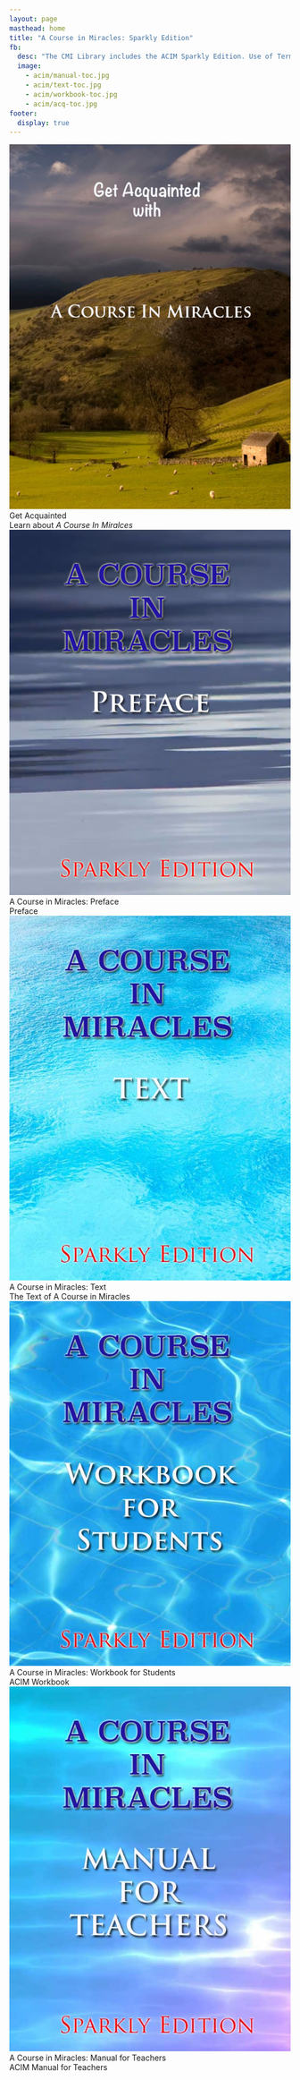 ```yaml
---
layout: page
masthead: home
title: "A Course in Miracles: Sparkly Edition"
fb:
  desc: "The CMI Library includes the ACIM Sparkly Edition. Use of Terms, Text, Workbook, and Manual. All books are fully searchable and supports annotation and bookmarks."
  image:
    - acim/manual-toc.jpg
    - acim/text-toc.jpg
    - acim/workbook-toc.jpg
    - acim/acq-toc.jpg
footer:
  display: true
---
```


<div id="page-contents" class="ui three cards">
  <div class="card">
    <a href="#" data-book="acq" class="toc-modal-open image" data-tooltip="Click to view the Getting Acquainted table of contents." data-position="top center">
      <img src="/public/img/acim/acq-big.jpg">
    </a>
    <div class="content">
      <div class="header">Get Acquainted</div>
      <div class="description">
        Learn about <em>A Course In Miralces</em>
      </div>
    </div>
  </div>
  <div class="card">
    <a data-book="preface" href="/preface/preface/" class="image" data-tooltip="Open the Preface to the ACIM Sparkly edition." data-position="top center">
      <img src="/public/img/acim/preface.jpg">
    </a>
    <div class="content">
      <div class="header">A Course in Miracles: Preface</div>
      <div class="description">
        Preface
      </div>
    </div>
  </div>
  <div class="card">
    <a href="#" data-book="text" class="toc-modal-open image" data-tooltip="Click to view the ACIM Text table of contents." data-position="top center">
      <img src="/public/img/acim/text.jpg">
    </a>
    <div class="content">
      <div class="header">A Course in Miracles: Text</div>
      <div class="description">
        The Text of A Course in Miracles
      </div>
    </div>
  </div>
  <div class="card">
    <a href="#" data-book="workbook" class="toc-modal-open image" data-tooltip="Click to view the ACIM Workbook table of contents." data-position="top center">
      <img src="/public/img/acim/workbook.jpg">
    </a>
    <div class="content">
      <div class="header">A Course in Miracles: Workbook for Students</div>
      <div class="description">
        ACIM Workbook
      </div>
    </div>
  </div>
  <div class="card">
    <a href="#" data-book="manual" class="toc-modal-open image" data-tooltip="Click to view the Manual for Teachers table of contents." data-position="top center">
      <img src="/public/img/acim/manual.jpg">
    </a>
    <div class="content">
      <div class="header">A Course in Miracles: Manual for Teachers</div>
      <div class="description">
        ACIM Manual for Teachers
      </div>
    </div>
  </div>
</div>
